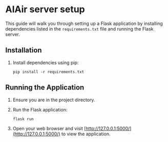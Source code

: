 # AIAir server setup

This guide will walk you through setting up a Flask application by installing dependencies listed in the `requirements.txt` file and running the Flask server. 

## Installation

1. Install dependencies using pip:

    ```
    pip install -r requirements.txt
    ```

## Running the Application

1. Ensure you are in the project directory.

2. Run the Flask application:

    ```
    flask run
    ```

3. Open your web browser and visit [http://127.0.0.1:5000/](http://127.0.0.1:5000/) to view the application.
